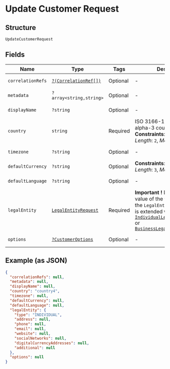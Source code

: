
# Update Customer Request

## Structure

`UpdateCustomerRequest`

## Fields

| Name | Type | Tags | Description | Getter | Setter |
|  --- | --- | --- | --- | --- | --- |
| `correlationRefs` | [`?(CorrelationRef[])`](../../doc/models/correlation-ref.md) | Optional | - | getCorrelationRefs(): ?array | setCorrelationRefs(?array correlationRefs): void |
| `metadata` | `?array<string,string>` | Optional | - | getMetadata(): ?array | setMetadata(?array metadata): void |
| `displayName` | `?string` | Optional | - | getDisplayName(): ?string | setDisplayName(?string displayName): void |
| `country` | `string` | Required | ISO 3166-1 alpha-2 or alpha-3 country code.<br>**Constraints**: *Minimum Length*: `2`, *Maximum Length*: `3` | getCountry(): string | setCountry(string country): void |
| `timezone` | `?string` | Optional | - | getTimezone(): ?string | setTimezone(?string timezone): void |
| `defaultCurrency` | `?string` | Optional | **Constraints**: *Minimum Length*: `3`, *Maximum Length*: `3` | getDefaultCurrency(): ?string | setDefaultCurrency(?string defaultCurrency): void |
| `defaultLanguage` | `?string` | Optional | - | getDefaultLanguage(): ?string | setDefaultLanguage(?string defaultLanguage): void |
| `legalEntity` | [`LegalEntityRequest`](../../doc/models/legal-entity-request.md) | Required | **Important !** Depending on the value of the `type` parameter, the `LegalEntityRequest` model is extended with either [`IndividualLegalEntityRequest`](../../doc/models/individual-legal-entity-request.md) or [`BusinessLegalEntityRequest`](../../doc/models/business-legal-entity-request.md) | getLegalEntity(): LegalEntityRequest | setLegalEntity(LegalEntityRequest legalEntity): void |
| `options` | [`?CustomerOptions`](../../doc/models/customer-options.md) | Optional | - | getOptions(): ?CustomerOptions | setOptions(?CustomerOptions options): void |

## Example (as JSON)

```json
{
  "correlationRefs": null,
  "metadata": null,
  "displayName": null,
  "country": "country4",
  "timezone": null,
  "defaultCurrency": null,
  "defaultLanguage": null,
  "legalEntity": {
    "type": "INDIVIDUAL",
    "address": null,
    "phone": null,
    "email": null,
    "website": null,
    "socialNetworks": null,
    "digitalCurrencyAddresses": null,
    "additional": null
  },
  "options": null
}
```

